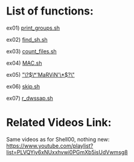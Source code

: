 # List of functions:

ex01) [print_groups.sh](./ex01/print_groups.sh)

ex02) [find_sh.sh](./ex02/find_sh.sh)

ex03) [count_files.sh](./ex03/count_files.sh)

ex04) [MAC.sh](./ex04/MAC.sh)

ex05) ["\\?$\*'MaRViN'\*$?\\"](https://github.com/Ysoroko/19piscine2020/blob/main/Shell/Shell01/ex05/%22%5C%3F%24*'MaRViN'*%24%3F%5C%22)

ex06) [skip.sh](./ex06/skip.sh)

ex07) [r_dwssap.sh](./ex07/r_dwssap.sh)

# Related Videos Link:
Same videos as for Shell00, nothing new: https://www.youtube.com/playlist?list=PLVQYiy6xNUxxhvwi0PGmXb5isUdVwmsg8
